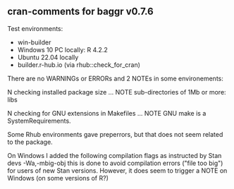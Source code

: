## cran-comments for baggr v0.7.6

Test environments:

* win-builder
* Windows 10 PC locally: R 4.2.2
* Ubuntu 22.04 locally
* builder.r-hub.io (via rhub::check_for_cran)

There are no WARNINGs or ERRORs and 2 NOTEs in some environements:

N checking installed package size ... NOTE
  sub-directories of 1Mb or more: libs
  
N checking for GNU extensions in Makefiles ... NOTE
  GNU make is a SystemRequirements.

Some Rhub environments gave preperrors, 
but that does not seem related to the package.

On Windows I added the following compilation flags as instructed by Stan devs
-Wa,-mbig-obj
this is done to avoid compilation errors ("file too big") for users of new 
Stan versions. However, it does seem to trigger a NOTE on Windows (on some 
versions of R?)

